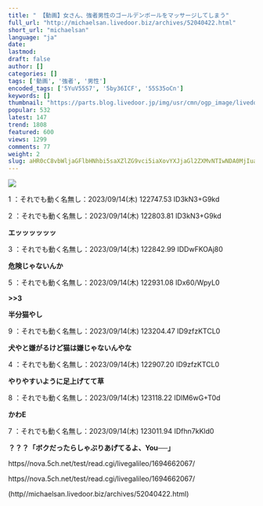 ```yaml
---
title: " 【動画】女さん、強者男性のゴールデンボールをマッサージしてしまう"
full_url: "http://michaelsan.livedoor.biz/archives/52040422.html"
short_url: "michaelsan"
language: "ja"
date: 
lastmod: 
draft: false
author: []
categories: []
tags: ['動画', '強者', '男性']
encoded_tags: ['5YuV55S7', '5by36ICF', '55S35oCn']
keywords: []
thumbnail: "https://parts.blog.livedoor.jp/img/usr/cmn/ogp_image/livedoor.png"
popular: 532
latest: 147
trend: 1808
featured: 600
views: 1299
comments: 77
weight: 2
slug: aHR0cC8vbWljaGFlbHNhbi5saXZlZG9vci5iaXovYXJjaGl2ZXMvNTIwNDA0MjIuaHRtbA==
---
```


![](https://parts.blog.livedoor.jp/img/usr/cmn/ogp_image/livedoor.png)

<div><p>1 ：それでも動く名無し：2023/09/14(木) 122747.53 ID3kN3+G9kd</p><p>2 ：それでも動く名無し：2023/09/14(木) 122803.81 ID3kN3+G9kd</p><b><p>エッッッッッッ</p></b><p>3 ：それでも動く名無し：2023/09/14(木) 122842.99 IDDwFKOAj80</p><b><p>危険じゃないんか</p></b><p>5 ：それでも動く名無し：2023/09/14(木) 122931.08 IDx60/WpyL0</p><p><b><p>>>3</p></b></p><p><b><p></p></b></p><b><p>半分猫やし </p></b><p>9 ：それでも動く名無し：2023/09/14(木) 123204.47 ID9zfzKTCL0</p><b><p>犬やと嫌がるけど猫は嫌じゃないんやな </p></b><p>4 ：それでも動く名無し：2023/09/14(木) 122907.20 ID9zfzKTCL0</p><b><p>やりやすいように足上げてて草 </p></b><p>8 ：それでも動く名無し：2023/09/14(木) 123118.22 IDlM6wG+T0d</p><b><p>かわE</p></b><p>7 ：それでも動く名無し：2023/09/14(木) 123011.94 IDfhn7kKld0</p><b><p>？？？「ボクだったらしゃぶりあげてるよ、You──」</p><p></p></b>https//nova.5ch.net/test/read.cgi/livegalileo/1694662067/<br clear='all'> <p id='a6850dc6aefc0d5bbff2bea180d92d89'> </p> <p id='a6850dc6aefc0d5bbff2bea180d92d89'> </p> <p class='alistcloud-container-6795'></p> <p>https//nova.5ch.net/test/read.cgi/livegalileo/1694662067/</p></div>

(http//michaelsan.livedoor.biz/archives/52040422.html)
